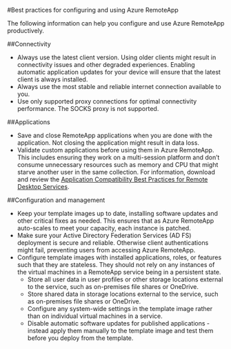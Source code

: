 <properties title="Azure RemoteApp best practices" pageTitle="Azure RemoteApp best practices" description="Best practices for configuring and using RemoteApp." metaKeywords="" services="" solutions="" documentationCenter="" authors="elizapo"  />

<tags ms.service="remoteapp" ms.workload="tbd" ms.tgt_pltfrm="na" ms.devlang="na" ms.topic="article" ms.date="10/31/2014" ms.author="elizapo" />

#Best practices for configuring and using Azure RemoteApp

The following information can help you configure and use Azure RemoteApp productively.

##Connectivity


- Always use the latest client version. Using older clients might result in connectivity issues and other degraded experiences. Enabling automatic application updates for your device will ensure that the latest client is always installed.
- Always use the most stable and reliable internet connection available to you.  
- Use only supported proxy connections for optimal connectivity performance.  The SOCKS proxy is not supported.
 
##Applications


- Save and close RemoteApp applications when you are done with the application. Not closing the application might result in data loss.   
- Validate custom applications before using them in Azure RemoteApp. This includes ensuring they work on a multi-session platform and don’t consume unnecessary resources such as memory and CPU that might starve another user in the same collection. For information, download and review the [Application Compatibility Best Practices for Remote Desktop Services](http://www.microsoft.com/en-us/download/details.aspx?id=18704). 
 
##Configuration and management


- Keep your template images up to date, installing software updates and other critical fixes as needed. This ensures that as Azure RemoteApp auto-scales to meet your capacity, each instance is patched.  
- Make sure your Active Directory Federation Services (AD FS) deployment is secure and reliable. Otherwise client authentications might fail, preventing users from accessing Azure RemoteApp. 
- Configure template images with installed applications, roles, or features such that they are stateless. They should not rely on any instances of the virtual machines in a RemoteApp service being in a persistent state. 
	- Store all user data in user profiles or other storage locations external to the service, such as on-premises file shares or OneDrive. 
	- Store shared data in storage locations external to the service, such as on-premises file shares or OneDrive.
	- Configure any system-wide settings in the template image rather than on individual virtual machines in a service.
	- Disable automatic software updates for published applications - instead apply them manually to the template image and test them before you deploy  from the template.
<!--HONumber=35_2-->
